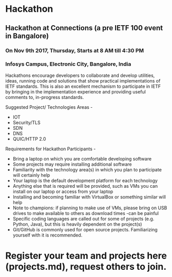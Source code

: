 # Hackathon
## Hackathon at Connections (a pre IETF 100 event in Bangalore)
### On Nov 9th 2017, Thursday, Starts at 8 AM till 4:30 PM
### Infosys Campus, Electronic City, Bangalore, India

Hackathons encourage developers to collaborate and develop utilities, ideas, running code and solutions that show practical implementations of IETF standards. This is also an excellent mechanism to participate in IETF by bringing in the implementation experience and providing useful comments to, in-progress standards.

Suggested Project/ Technologies Areas - 
- IOT
- Security/TLS
- SDN
- DNS
- QUIC/HTTP 2.0

Requirements for Hackathon Participants -
- Bring a laptop on which you are comfortable developing software
- Some projects may require installing additional software
- Familiarity with the technology area(s) in which you plan to participate will certainly help
- Your laptop is the default development platform for each technology
- Anything else that is required will be provided, such as VMs you can install on our laptop or access from your laptop
- Installing and becoming familiar with VirtualBox or something similar will help
- Note to champions: if planning to make use of VMs, please bring on USB drives to make available to others as download times -can be painful
- Specific coding languages are called out for some of projects (e.g. Python, Java), but this is heavily dependent on the project(s)
- Git/GitHub is commonly used for open source projects. Familiarizing yourself with it is recommended.

# Register your team and projects here (projects.md), request others to join. 
